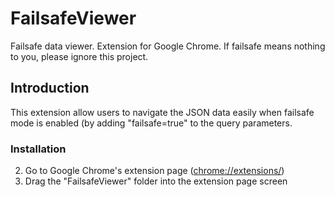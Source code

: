 FailsafeViewer
==============

Failsafe data viewer. Extension for Google Chrome. If failsafe means nothing to you, please ignore this project.

## Introduction
This extension allow users to navigate the JSON data easily when failsafe mode is enabled (by adding "failsafe=true" to the query parameters.

### Installation
2. Go to Google Chrome's extension page (<chrome://extensions/>)
3. Drag the "FailsafeViewer" folder into the extension page screen
